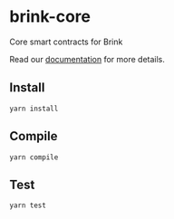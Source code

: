 # brink-core

Core smart contracts for Brink

Read our [documentation](https://brink.gitbook.io/brink/getting-started/platform-overview) for more details.

## Install

`yarn install`

## Compile

`yarn compile`

## Test

`yarn test`
